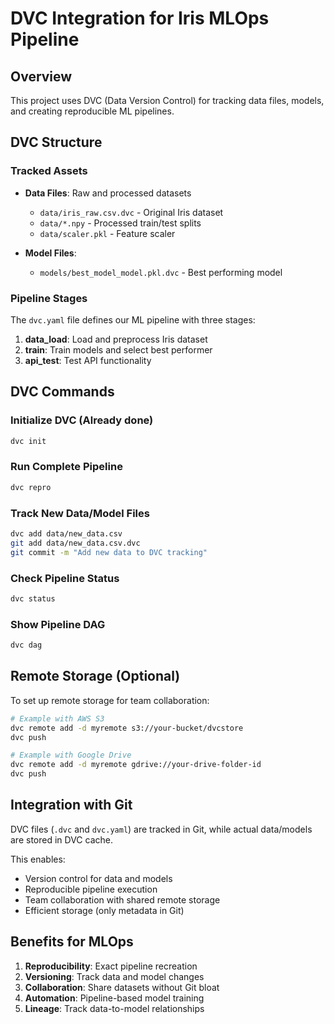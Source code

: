 # DVC Integration for Iris MLOps Pipeline

## Overview
This project uses DVC (Data Version Control) for tracking data files, models, and creating reproducible ML pipelines.

## DVC Structure

### Tracked Assets
- **Data Files**: Raw and processed datasets
  - `data/iris_raw.csv.dvc` - Original Iris dataset
  - `data/*.npy` - Processed train/test splits
  - `data/scaler.pkl` - Feature scaler
  
- **Model Files**: 
  - `models/best_model_model.pkl.dvc` - Best performing model

### Pipeline Stages
The `dvc.yaml` file defines our ML pipeline with three stages:

1. **data_load**: Load and preprocess Iris dataset
2. **train**: Train models and select best performer
3. **api_test**: Test API functionality

## DVC Commands

### Initialize DVC (Already done)
```bash
dvc init
```

### Run Complete Pipeline
```bash
dvc repro
```

### Track New Data/Model Files
```bash
dvc add data/new_data.csv
git add data/new_data.csv.dvc
git commit -m "Add new data to DVC tracking"
```

### Check Pipeline Status
```bash
dvc status
```

### Show Pipeline DAG
```bash
dvc dag
```

## Remote Storage (Optional)
To set up remote storage for team collaboration:

```bash
# Example with AWS S3
dvc remote add -d myremote s3://your-bucket/dvcstore
dvc push

# Example with Google Drive
dvc remote add -d myremote gdrive://your-drive-folder-id
dvc push
```

## Integration with Git
DVC files (`.dvc` and `dvc.yaml`) are tracked in Git, while actual data/models are stored in DVC cache.

This enables:
- Version control for data and models
- Reproducible pipeline execution
- Team collaboration with shared remote storage
- Efficient storage (only metadata in Git)

## Benefits for MLOps
1. **Reproducibility**: Exact pipeline recreation
2. **Versioning**: Track data and model changes
3. **Collaboration**: Share datasets without Git bloat
4. **Automation**: Pipeline-based model training
5. **Lineage**: Track data-to-model relationships
